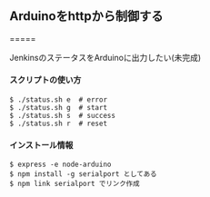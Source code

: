 ## Arduinoをhttpから制御する
=====

JenkinsのステータスをArduinoに出力したい(未完成)

#### スクリプトの使い方
```
$ ./status.sh e  # error
$ ./status.sh g  # start
$ ./status.sh s  # success
$ ./status.sh r  # reset
```

#### インストール情報

```
$ express -e node-arduino
$ npm install -g serialport としてある
$ npm link serialport でリンク作成
```

